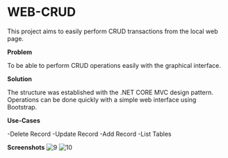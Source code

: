 # WEB-CRUD

This project aims to easily perform CRUD transactions from the local web page.


**Problem**

To be able to perform CRUD operations easily with the graphical interface.

**Solution**

The structure was established with the .NET CORE MVC design pattern. Operations can be done quickly with a simple web interface using Bootstrap.

**Use-Cases**

-Delete Record
-Update Record
-Add Record
-List Tables

**Screenshots**
![9](https://user-images.githubusercontent.com/67455295/85848480-de022b80-b7b1-11ea-8b8d-c98137a22e64.png "TABLES")
![10](https://user-images.githubusercontent.com/67455295/85848481-de9ac200-b7b1-11ea-8de3-68ff6edb38b9.png "CPU TABLE")

